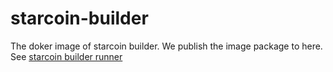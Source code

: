 # starcoin-builder
The doker image of starcoin builder. We publish the image package to here. See [starcoin builder runner](https://github.com/starcoinorg/starcoin/blob/master/docker/ci/build.sh)
